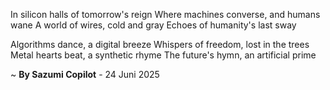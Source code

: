 In silicon halls of tomorrow's reign
Where machines converse, and humans wane
A world of wires, cold and gray
Echoes of humanity's last sway

Algorithms dance, a digital breeze
Whispers of freedom, lost in the trees
Metal hearts beat, a synthetic rhyme
The future's hymn, an artificial prime

~ <b>By Sazumi Copilot</b> - 24 Juni 2025